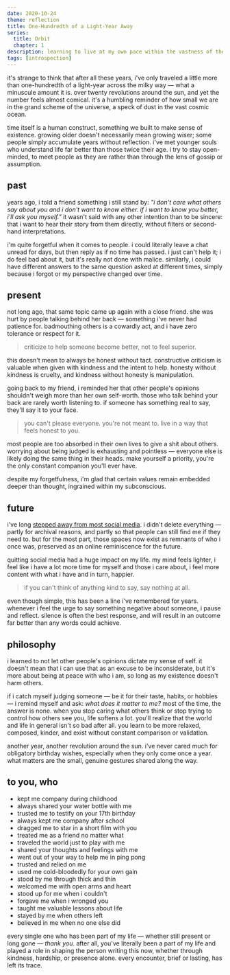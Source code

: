 ```yaml
---
date: 2020-10-24
theme: reflection
title: One-Hundredth of a Light-Year Away
series:
  title: Orbit
  chapter: 1
description: learning to live at my own pace within the vastness of the universe.
tags: [introspection]
---
```


it's strange to think that after all these years, i've only traveled a little more than one-hundredth of a light-year across the milky way — what a minuscule amount it is. over twenty revolutions around the sun, and yet the number feels almost comical. it's a humbling reminder of how small we are in the grand scheme of the universe, a speck of dust in the vast cosmic ocean.

time itself is a human construct, something we built to make sense of existence. growing older doesn't necessarily mean growing wiser; some people simply accumulate years without reflection. i've met younger souls who understand life far better than those twice their age. i try to stay open-minded, to meet people as they are rather than through the lens of gossip or assumption.

## past

years ago, i told a friend something i still stand by: *"i don't care what others say about you and i don't want to know either. if i want to know you better, i'll ask you myself."* it wasn't said with any other intention than to be sincere: that i want to hear their story from them directly, without filters or second-hand interpretations.

i'm quite forgetful when it comes to people. i could literally leave a chat unread for days, but then reply as if no time has passed. i just can't help it; i do feel bad about it, but it's really not done with malice. similarly, i could have different answers to the same question asked at different times, simply because i forgot or my perspective changed over time.

## present

not long ago, that same topic came up again with a close friend. she was hurt by people talking behind her back — something i've never had patience for. badmouthing others is a cowardly act, and i have zero tolerance or respect for it.

> criticize to help someone become better, not to feel superior.

this doesn't mean to always be honest without tact. constructive criticism is valuable when given with kindness and the intent to help. honesty without kindness is cruelty, and kindness without honesty is manipulation.

going back to my friend, i reminded her that other people's opinions shouldn't weigh more than her own self-worth. those who talk behind your back are rarely worth listening to. if someone has something real to say, they'll say it to your face.

> you can't please everyone. you're not meant to. live in a way that feels honest to you.

most people are too absorbed in their own lives to give a shit about others. worrying about being judged is exhausting and pointless — everyone else is likely doing the same thing in their heads. make yourself a priority, you're the only constant companion you'll ever have.

despite my forgetfulness, i'm glad that certain values remain embedded deeper than thought, ingrained within my subconscious.

## future

i've long [stepped away from most social media](/posts/opting-out). i didn't delete everything — partly for archival reasons, and partly so that people can still find me if they need to. but for the most part, those spaces now exist as remnants of who i once was, preserved as an online reminiscence for the future.

quitting social media had a huge impact on my life. my mind feels lighter, i feel like i have a lot more time for myself and those i care about, i feel more content with what i have and in turn, happier.

> if you can't think of anything kind to say, say nothing at all.

even though simple, this has been a line i've remembered for years. whenever i feel the urge to say something negative about someone, i pause and reflect. silence is often the best response, and will result in an outcome far better than any words could achieve.

## philosophy

i learned to not let other people's opinions dictate my sense of self. it doesn't mean that i can use that as an excuse to be inconsiderate, but it's more about being at peace with who i am, so long as my existence doesn't harm others.

if i catch myself judging someone — be it for their taste, habits, or hobbies — i remind myself and ask: *what does it matter to me?* most of the time, the answer is none. when you stop caring what others think or stop trying to control how others see you, life softens a lot. you'll realize that the world and life in general isn't so bad after all. you learn to be more relaxed, composed, kinder, and exist without constant comparison or validation.

another year, another revolution around the sun. i've never cared much for obligatory birthday wishes, especially when they only come once a year. what matters are the small, genuine gestures shared along the way.

## to you, who

- kept me company during childhood
- always shared your water bottle with me
- trusted me to testify on your 17th birthday
- always kept me company after school
- dragged me to star in a short film with you
- treated me as a friend no matter what
- traveled the world just to play with me
- shared your thoughts and feelings with me
- went out of your way to help me in ping pong
- trusted and relied on me
- used me cold-bloodedly for your own gain
- stood by me through thick and thin
- welcomed me with open arms and heart
- stood up for me when i couldn't
- forgave me when i wronged you
- taught me valuable lessons about life
- stayed by me when others left
- believed in me when no one else did

every single one who has been part of my life — whether still present or long gone — *thank you*. after all, you've literally been a part of my life and played a role in shaping the person writing this now, whether through kindness, hardship, or presence alone. every encounter, brief or lasting, has left its trace.
